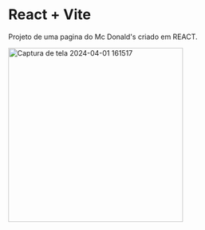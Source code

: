 # React + Vite

Projeto de uma pagina do Mc Donald's criado em REACT.


<img width="350" alt="Captura de tela 2024-04-01 161517" src="https://github.com/NathanBotelho/McDonald-s/assets/115429855/7d52f60c-4c93-4b55-8bd4-1c6b9deda765">
